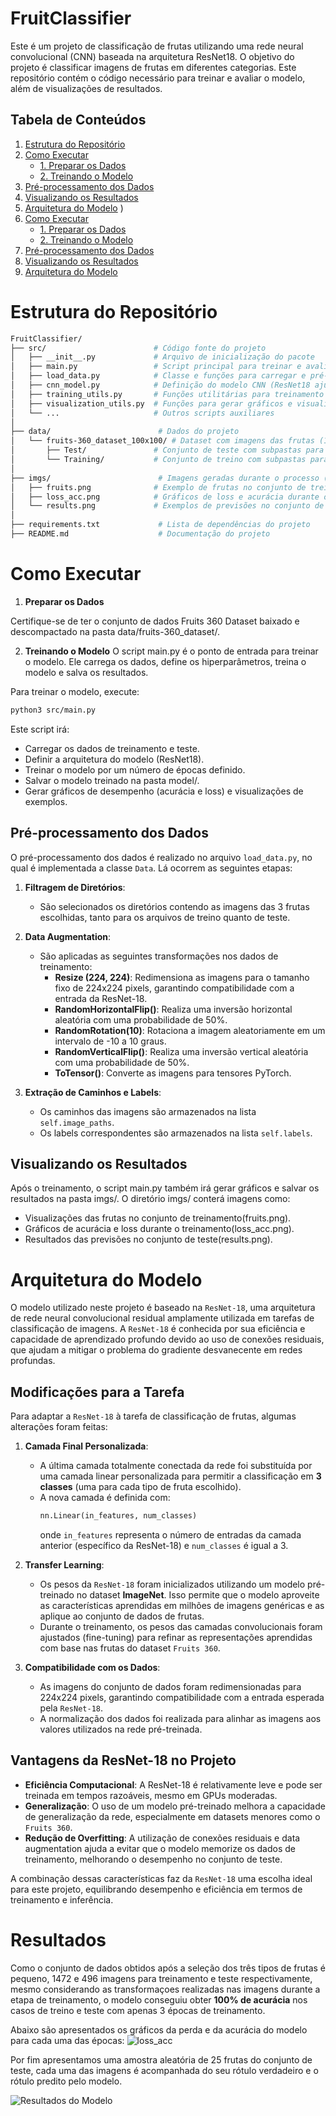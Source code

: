 # FruitClassifier
Este é um projeto de classificação de frutas utilizando uma rede neural convolucional (CNN) baseada na arquitetura ResNet18. O objetivo do projeto é classificar imagens de frutas em diferentes categorias. Este repositório contém o código necessário para treinar e avaliar o modelo, além de visualizações de resultados.

## Tabela de Conteúdos
1. [Estrutura do Repositório](#estrutura-do-repositório)
2. [Como Executar](#como-executar)
    - [1. Preparar os Dados](#1-preparar-os-dados)
    - [2. Treinando o Modelo](#2-treinando-o-modelo)
3. [Pré-processamento dos Dados](#pré-processamento-dos-dados)
4. [Visualizando os Resultados](#visualizando-os-resultados)
5. [Arquitetura do Modelo](#arquitetura-do-modelo)
)
2. [Como Executar](#como-executar)
    - [1. Preparar os Dados](#1-preparar-os-dados)
    - [2. Treinando o Modelo](#2-treinando-o-modelo)
3. [Pré-processamento dos Dados](#pré-processamento-dos-dados)
4. [Visualizando os Resultados](#visualizando-os-resultados)
5. [Arquitetura do Modelo](#arquitetura-do-modelo)


# Estrutura do Repositório
```bash
FruitClassifier/
├── src/                        # Código fonte do projeto
│   ├── __init__.py             # Arquivo de inicialização do pacote
│   ├── main.py                 # Script principal para treinar e avaliar o modelo
│   ├── load_data.py            # Classe e funções para carregar e pré-processar os dados
│   ├── cnn_model.py            # Definição do modelo CNN (ResNet18 ajustada)
│   ├── training_utils.py       # Funções utilitárias para treinamento e avaliação
│   ├── visualization_utils.py  # Funções para gerar gráficos e visualizações
│   └── ...                     # Outros scripts auxiliares
│
├── data/                        # Dados do projeto 
│   └── fruits-360_dataset_100x100/ # Dataset com imagens das frutas (100x100 pixels)
│       ├── Test/               # Conjunto de teste com subpastas para cada classe
│       └── Training/           # Conjunto de treino com subpastas para cada classe
│
├── imgs/                        # Imagens geradas durante o processo (gráficos e resultados)
│   ├── fruits.png              # Exemplo de frutas no conjunto de treinamento
│   ├── loss_acc.png            # Gráficos de loss e acurácia durante o treinamento
│   └── results.png             # Exemplos de previsões no conjunto de teste
│
├── requirements.txt             # Lista de dependências do projeto
├── README.md                    # Documentação do projeto

```

# Como Executar
 1. **Preparar os Dados**

Certifique-se de ter o conjunto de dados Fruits 360 Dataset baixado e descompactado na pasta data/fruits-360_dataset/.


 2. **Treinando o Modelo**
O script main.py é o ponto de entrada para treinar o modelo. Ele carrega os dados, define os hiperparâmetros, treina o modelo e salva os resultados.

Para treinar o modelo, execute:
```bash
python3 src/main.py
```
Este script irá:
- Carregar os dados de treinamento e teste.
- Definir a arquitetura do modelo (ResNet18).
- Treinar o modelo por um número de épocas definido.
- Salvar o modelo treinado na pasta model/.
- Gerar gráficos de desempenho (acurácia e loss) e visualizações de exemplos.

## Pré-processamento dos Dados
O pré-processamento dos dados é realizado no arquivo `load_data.py`, no qual é implementada a classe `Data`. Lá ocorrem as seguintes etapas:

1. **Filtragem de Diretórios**:
   - São selecionados os diretórios contendo as imagens das 3 frutas escolhidas, tanto para os arquivos de treino quanto de teste.

2. **Data Augmentation**:
   - São aplicadas as seguintes transformações nos dados de treinamento:
     - **Resize (224, 224)**: Redimensiona as imagens para o tamanho fixo de 224x224 pixels, garantindo compatibilidade com a entrada da ResNet-18.
     - **RandomHorizontalFlip()**: Realiza uma inversão horizontal aleatória com uma probabilidade de 50%.
     - **RandomRotation(10)**: Rotaciona a imagem aleatoriamente em um intervalo de -10 a 10 graus.
     - **RandomVerticalFlip()**: Realiza uma inversão vertical aleatória com uma probabilidade de 50%.
     - **ToTensor()**: Converte as imagens para tensores PyTorch.

3. **Extração de Caminhos e Labels**:
   - Os caminhos das imagens são armazenados na lista `self.image_paths`.
   - Os labels correspondentes são armazenados na lista `self.labels`.


## Visualizando os Resultados
Após o treinamento, o script main.py também irá gerar gráficos e salvar os resultados na pasta imgs/. O diretório imgs/ conterá imagens como:

- Visualizações das frutas no conjunto de treinamento(fruits.png).
- Gráficos de acurácia e loss durante o treinamento(loss_acc.png).
- Resultados das previsões no conjunto de teste(results.png).

# Arquitetura do Modelo
O modelo utilizado neste projeto é baseado na `ResNet-18`, uma arquitetura de rede neural convolucional residual amplamente utilizada em tarefas de classificação de imagens. A `ResNet-18` é conhecida por sua eficiência e capacidade de aprendizado profundo devido ao uso de conexões residuais, que ajudam a mitigar o problema do gradiente desvanecente em redes profundas.

## Modificações para a Tarefa
Para adaptar a `ResNet-18` à tarefa de classificação de frutas, algumas alterações foram feitas:
1. **Camada Final Personalizada**: 
   - A última camada totalmente conectada da rede foi substituída por uma camada linear personalizada para permitir a classificação em **3 classes** (uma para cada tipo de fruta escolhido).
   - A nova camada é definida com:
     ```python
     nn.Linear(in_features, num_classes)
     ```
     onde `in_features` representa o número de entradas da camada anterior (específico da ResNet-18) e `num_classes` é igual a 3.

2. **Transfer Learning**:
   - Os pesos da `ResNet-18` foram inicializados utilizando um modelo pré-treinado no dataset **ImageNet**. Isso permite que o modelo aproveite as características aprendidas em milhões de imagens genéricas e as aplique ao conjunto de dados de frutas.
   - Durante o treinamento, os pesos das camadas convolucionais foram ajustados (fine-tuning) para refinar as representações aprendidas com base nas frutas do dataset `Fruits 360`.

3. **Compatibilidade com os Dados**:
   - As imagens do conjunto de dados foram redimensionadas para 224x224 pixels, garantindo compatibilidade com a entrada esperada pela `ResNet-18`.
   - A normalização dos dados foi realizada para alinhar as imagens aos valores utilizados na rede pré-treinada.

## Vantagens da ResNet-18 no Projeto
- **Eficiência Computacional**: A ResNet-18 é relativamente leve e pode ser treinada em tempos razoáveis, mesmo em GPUs moderadas.
- **Generalização**: O uso de um modelo pré-treinado melhora a capacidade de generalização da rede, especialmente em datasets menores como o `Fruits 360`.
- **Redução de Overfitting**: A utilização de conexões residuais e data augmentation ajuda a evitar que o modelo memorize os dados de treinamento, melhorando o desempenho no conjunto de teste.

A combinação dessas características faz da `ResNet-18` uma escolha ideal para este projeto, equilibrando desempenho e eficiência em termos de treinamento e inferência.

# Resultados

Como o conjunto de dados obtidos após a seleção dos três tipos de frutas é pequeno, 1472 e 496 imagens para treinamento e teste respectivamente, mesmo considerando as transformaçoes realizadas nas imagens durante a etapa de treinamento, o modelo conseguiu obter **100% de acurácia** nos casos de treino e teste com apenas 3 épocas de treinamento.

Abaixo são apresentados os gráficos da perda e da acurácia do modelo para cada uma das épocas:
![loss_acc](./imgs/loss_acc.png)

Por fim apresentamos uma amostra aleatória de 25 frutas do conjunto de teste, cada uma das imagens é acompanhada do seu rótulo verdadeiro e o rótulo predito pelo modelo.

![Resultados do Modelo](./imgs/results.png)




